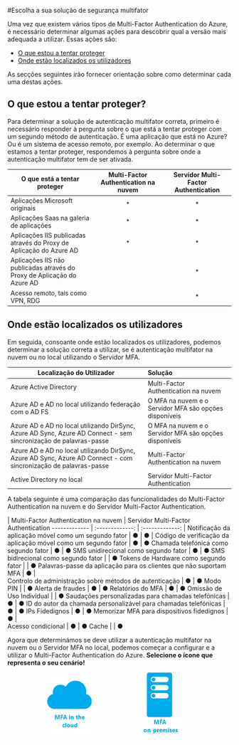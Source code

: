 <properties 
    pageTitle="Multi-Factor Authentication do Azure - Introdução"
    description="Escolha a solução de segurança de autenticação multifator adequada para si ao perguntar o que está a tentar proteger e onde estão localizados os seus utilizadores.  Em seguida, selecione a nuvem, o servidor MFA ou o AD FS."
    services="multi-factor-authentication"
    documentationCenter=""
    authors="kgremban"
    manager="femila"
    editor="curtland"/>

<tags
    ms.service="multi-factor-authentication"
    ms.workload="identity"
    ms.tgt_pltfrm="na"
    ms.devlang="na"
    ms.topic="get-started-article"
    ms.date="08/15/2016"
    ms.author="kgremban"/>


#Escolha a sua solução de segurança multifator

Uma vez que existem vários tipos de Multi-Factor Authentication do Azure, é necessário determinar algumas ações para descobrir qual a versão mais adequada a utilizar.  Essas ações são:

-   [O que estou a tentar proteger](#what-am-i-trying-to-secure)
-   [Onde estão localizados os utilizadores](#where-are-the-users-located)

As secções seguintes irão fornecer orientação sobre como determinar cada uma destas ações.

## O que estou a tentar proteger?

Para determinar a solução de autenticação multifator correta, primeiro é necessário responder à pergunta sobre o que está a tentar proteger com um segundo método de autenticação.  É uma aplicação que está no Azure?  Ou é um sistema de acesso remoto, por exemplo.  Ao determinar o que estamos a tentar proteger, respondemos à pergunta sobre onde a autenticação multifator tem de ser ativada.  


O que está a tentar proteger| Multi-Factor Authentication na nuvem|Servidor Multi-Factor Authentication
------------- | :-------------: | :-------------: |
Aplicações Microsoft originais|* |* |
Aplicações Saas na galeria de aplicações|* |* |
Aplicações IIS publicadas através do Proxy de Aplicação do Azure AD|* |* |
Aplicações IIS não publicadas através do Proxy de Aplicação do Azure AD | |* |
Acesso remoto, tais como VPN, RDG| |* |



## Onde estão localizados os utilizadores

Em seguida, consoante onde estão localizados os utilizadores, podemos determinar a solução correta a utilizar, se é autenticação multifator na nuvem ou no local utilizando o Servidor MFA.



Localização do Utilizador| Solução
------------- | :------------- |
Azure Active Directory| Multi-Factor Authentication na nuvem|
Azure AD e AD no local utilizando federação com o AD FS| O MFA na nuvem e o Servidor MFA são opções disponíveis
Azure AD e AD no local utilizando DirSync, Azure AD Sync, Azure AD Connect - sem sincronização de palavras-passe|O MFA na nuvem e o Servidor MFA são opções disponíveis
Azure AD e AD no local utilizando DirSync, Azure AD Sync, Azure AD Connect - com sincronização de palavras-passe|Multi-Factor Authentication na nuvem
Active Directory no local|Servidor Multi-Factor Authentication

A tabela seguinte é uma comparação das funcionalidades do Multi-Factor Authentication na nuvem e do Servidor Multi-Factor Authentication.

 | Multi-Factor Authentication na nuvem | Servidor Multi-Factor Authentication
------------- | :-------------: | :-------------: |
Notificação da aplicação móvel como um segundo fator | ● | ● |
Código de verificação da aplicação móvel como um segundo fator | ● | ●
Chamada telefónica como segundo fator | ● | ●
SMS unidirecional como segundo fator | ● | ●
SMS bidirecional como segundo fator |  | ●
Tokens de Hardware como segundo fator |  | ●
Palavras-passe da aplicação para os clientes que não suportam MFA | ● |  
Controlo de administração sobre métodos de autenticação | ● | ●
Modo PIN |  | ●
Alerta de fraudes | ● | ●
Relatórios do MFA | ● | ●
Omissão de Uso Individual |  | ●
Saudações personalizadas para chamadas telefónicas | ● | ●
ID do autor da chamada personalizável para chamadas telefónicas | ● | ●
IPs Fidedignos | ● | ●
Memorizar MFA para dispositivos fidedignos  | ● |  
Acesso condicional | ● | ●
Cache |  | ●

Agora que determinámos se deve utilizar a autenticação multifator na nuvem ou o Servidor MFA no local, podemos começar a configurar e a utilizar o Multi-Factor Authentication do Azure.   **Selecione o ícone que representa o seu cenário!**

<center>




[![Nuvem](./media/multi-factor-authentication-get-started/cloud2.png)](multi-factor-authentication-get-started-cloud.md) &nbsp;&nbsp;&nbsp;&nbsp;&nbsp;&nbsp;&nbsp;&nbsp;&nbsp;&nbsp;&nbsp;&nbsp;&nbsp;&nbsp;&nbsp;&nbsp;&nbsp;&nbsp;&nbsp;&nbsp;&nbsp;&nbsp;&nbsp;&nbsp;&nbsp;[![Proofup](./media/multi-factor-authentication-get-started/server2.png)](multi-factor-authentication-get-started-server.md) &nbsp;&nbsp;&nbsp;&nbsp;&nbsp;
</center>



<!--HONumber=Sep16_HO3-->


